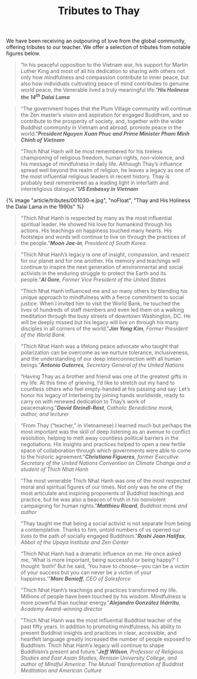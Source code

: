 ﻿---
title: Tributes to Thay
# author: Notable
---

<p class="editors-preface">We have been receiving an outpouring of love from the global community, offering tributes to our teacher. We offer a selection of tributes from notable figures below.</p>

> “In his peaceful opposition to the Vietnam war, his support for Martin Luther King and most of all his dedication to sharing with others not only how mindfulness and compassion contribute to inner peace, but also how individuals cultivating peace of mind contributes to genuine world peace, the Venerable lived a truly meaningful life.”<cite><b>His Holiness the 14<sup>th</sup> Dalai Lama</b></cite>

> “The government hopes that the Plum Village community will continue the Zen master’s vision and aspiration for engaged Buddhism, and so contribute to the prosperity of society, and, together with the wider Buddhist community in Vietnam and abroad, promote peace in the world.”<cite><b>President Nguyen Xuan Phuc and Prime Minister Pham Minh Chinh of Vietnam</b></cite>

> “Thich Nhat Hanh will be most remembered for his tireless championing of religious freedom, human rights, non-violence, and his message of mindfulness in daily life.  Although Thay’s influence spread well beyond the realm of religion, he leaves a legacy as one of the most influential religious leaders in recent history.  Thay is probably best remembered as a leading light in interfaith and interreligious dialogue.”<cite><b>US Embassy in Vietnam</b></cite>

{% image "article/tributes/001030-e.jpg", "noFloat", "Thay and His Holiness the Dalai Lama in the 1990s" %}

> “Thich Nhat Hanh is respected by many as the most influential spiritual leader. He showed his love for humankind through his actions. His teachings on happiness touched many hearts. His footsteps and words will continue to live on through the practices of the people.”<cite><b>Moon Jae-in</b>, President of South Korea</cite>

> “Thich Nhat Hanh’s legacy is one of insight, compassion, and respect for our planet and for one another. His memory and teachings will continue to inspire the next generation of environmental and social activists in the enduring struggle to protect the Earth and its people.”<cite><b>Al Gore</b>, Former Vice President of the United States</cite>

> “Thich Nhat Hanh influenced me and so many others by blending his unique approach to mindfulness with a fierce commitment to social justice. When I invited him to visit the World Bank, he touched the lives of hundreds of staff members and even led them on a walking meditation through the busy streets of downtown Washington, DC.  He will be deeply missed but his legacy will live on through his many disciples in all corners of the world.”<cite><b>Jim Yong Kim</b>, Former President of the World Bank</cite>

> “Thich Nhat Hanh was a lifelong peace advocate who taught that polarization can be overcome as we nurture tolerance, inclusiveness, and the understanding of our deep interconnection with all human beings.”<cite><b>Antonio Guterres</b>, Secretary General of the United Nations</cite>

> “Having Thay as a brother and friend was one of the greatest gifts in my life. At this time of grieving, I’d like to stretch out my hand to countless others who feel empty-handed at his passing and say: Let’s honor his legacy of Interbeing by joining hands worldwide, ready to carry on with renewed dedication to Thay’s work of peacemaking.”<cite><b>David Steindl-Rast</b>, Catholic Benedictine monk, author, and lecturer</cite>

> “From Thay (“teacher,” in Vietnamese) I learned much but perhaps the most important was the skill of deep listening as an avenue to conflict resolution, helping to melt away countless political barriers in the negotiations. His insights and practices helped to open a new fertile space of collaboration through which governments were able to come to the historic agreement.”<cite><b>Christiana Figueres</b>, former Executive Secretary of the United Nations Convention on Climate Change and a student of Thich Nhat Hanh</cite>

> “The most venerable Thich Nhat Hanh was one of the most respected moral and spiritual figures of our times. Not only was he one of the most articulate and inspiring proponents of Buddhist teachings and practice, but he was also a beacon of truth in his nonviolent campaigning for human rights.”<cite><b>Matthieu Ricard</b>, Buddhist monk and author</cite>

> “Thay taught me that being a social activist is not separate from being a contemplative. Thanks to him, untold numbers of us opened our lives to the path of socially engaged Buddhism.”<cite><b>Roshi Joan Halifax</b>, Abbot of the Upaya Institute and Zen Center</cite>

> “Thich Nhat Hanh had a dramatic influence on me. He once asked me, ‘What is more important, being successful or being happy?’ I thought ‘both!’ But he said, ‘You have to choose—you can be a victim of your success but you can never be a victim of your happiness.’”<cite><b>Marc Benioff</b>, CEO of Salesforce</cite>

> “Thich Nhat Hanh’s teachings and practices transformed my life. Millions of people have been touched by his wisdom. Mindfulness is more powerful than nuclear energy.”<cite><b>Alejandro González Iñárritu</b>, Academy Award-winning director</cite>

> “Thich Nhat Hanh was the most influential Buddhist teacher of the past fifty years. In addition to promoting mindfulness, his ability to present Buddhist insights and practices in clear, accessible, and heartfelt language greatly increased the number of people exposed to Buddhism. Thich Nhat Hanh’s legacy will continue to shape Buddhism’s present and future.”<cite><b>Jeff Wilson</b>, Professor of Religious Studies and East Asian Studies, Renison University College, and author of </i>Mindful America: The Mutual Transformation of Buddhist Meditation and American Culture</cite>
